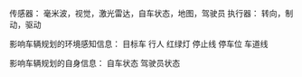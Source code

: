 传感器： 毫米波，视觉，激光雷达，自车状态，地图，驾驶员
执行器： 转向，制动，驱动


影响车辆规划的环境感知信息：
目标车
行人
红绿灯
停止线
停车位
车道线

影响车辆规划的自身信息：
自车状态
驾驶员状态